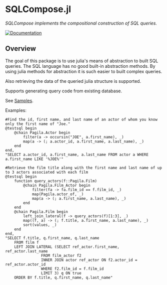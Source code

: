 # SQLCompose.jl

*SQLCompose implements the compositional construction of SQL queries.*

[![Documentation][docs-rel-img]][docs-rel-url]

## Overview

The goal of this package is to use julia's means of abstraction to built SQL queries.
The SQL language has no good built-in abstraction methods. By using julia methods for abstraction it
is such easier to built complex queries.

Also retrieving the data of the queried julia structure is supported.

Supports generating query code from existing database.

See [Samples](https://github.com/robertsmit/SQLCompose.jl/blob/main/test/samples.jl).

Examples:
```
#Find the id, first name, and last name of an actor of whom you know only the first name of "Joe."
@testsql begin
    @chain Pagila.Actor begin
        filter(a -> occursin("JOE", a.first_name), _)
        map(a -> (; a.actor_id, a.first_name, a.last_name), _)
    end
end,
"SELECT a.actor_id, a.first_name, a.last_name FROM actor a WHERE a.first_name LIKE '%JOE%'"

#Retrieve the film title along with the first name and last name of up to 3 actors associated with each film
@testsql begin
    function query_actors(f::Pagila.Film)
        @chain Pagila.Film_Actor begin
            filter(fa -> fa.film_id == f.film_id, _)
            map(Pagila.actor_of, _)
            map(a -> (; a.first_name, a.last_name), _)
        end
    end
    @chain Pagila.Film begin
        left_join_lateral(f -> query_actors(f)[1:3], _)
        map((f, a) -> (; f.title, a.first_name, a.last_name), _)
        sort(values, _)
    end
end,
"SELECT f.title, q.first_name, q.last_name 
    FROM film f 
    LEFT JOIN LATERAL (SELECT ref_actor.first_name, ref_actor.last_name 
                FROM film_actor f2 
                INNER JOIN actor ref_actor ON f2.actor_id = ref_actor.actor_id 
                WHERE f2.film_id = f.film_id 
                LIMIT 3) q ON true
    ORDER BY f.title, q.first_name, q.last_name"
    
    
    
```


[docs-rel-img]: https://img.shields.io/badge/docs-dev-blue.svg
[docs-rel-url]: https://robertsmit.github.io/SQLCompose.jl/
